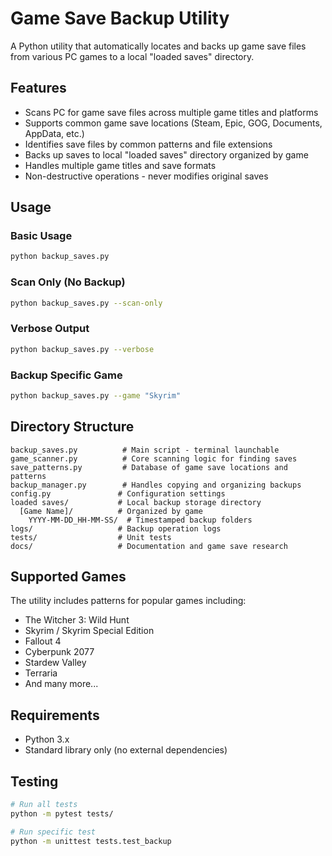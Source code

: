 # Game Save Backup Utility

A Python utility that automatically locates and backs up game save files from various PC games to a local "loaded saves" directory.

## Features

- Scans PC for game save files across multiple game titles and platforms
- Supports common game save locations (Steam, Epic, GOG, Documents, AppData, etc.)
- Identifies save files by common patterns and file extensions
- Backs up saves to local "loaded saves" directory organized by game
- Handles multiple game titles and save formats
- Non-destructive operations - never modifies original saves

## Usage

### Basic Usage
```bash
python backup_saves.py
```

### Scan Only (No Backup)
```bash
python backup_saves.py --scan-only
```

### Verbose Output
```bash
python backup_saves.py --verbose
```

### Backup Specific Game
```bash
python backup_saves.py --game "Skyrim"
```

## Directory Structure

```
backup_saves.py          # Main script - terminal launchable
game_scanner.py          # Core scanning logic for finding saves
save_patterns.py         # Database of game save locations and patterns
backup_manager.py        # Handles copying and organizing backups
config.py               # Configuration settings
loaded saves/           # Local backup storage directory
  [Game Name]/          # Organized by game
    YYYY-MM-DD_HH-MM-SS/  # Timestamped backup folders
logs/                   # Backup operation logs
tests/                  # Unit tests
docs/                   # Documentation and game save research
```

## Supported Games

The utility includes patterns for popular games including:
- The Witcher 3: Wild Hunt
- Skyrim / Skyrim Special Edition
- Fallout 4
- Cyberpunk 2077
- Stardew Valley
- Terraria
- And many more...

## Requirements

- Python 3.x
- Standard library only (no external dependencies)

## Testing

```bash
# Run all tests
python -m pytest tests/

# Run specific test
python -m unittest tests.test_backup
```